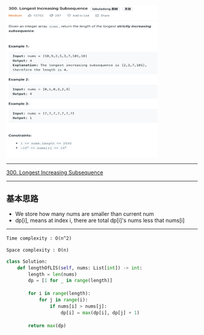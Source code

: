 <img src="2022-11-18-19-02-44.png" width="400" height="400"/>

___
[300. Longest Increasing Subsequence](https://leetcode.com/problems/longest-increasing-subsequence/)
___

## 基本思路
* We store how many nums are smaller than current num
* dp[i], means at index i, there are total dp[i]'s nums less that nums[i]

___

`Time complexity : O(n^2)`

`Space complexity : O(n)`
```python
class Solution:
    def lengthOfLIS(self, nums: List[int]) -> int:
        length = len(nums)
        dp = [1 for _ in range(length)]
        
        for i in range(length):
            for j in range(i):
                if nums[i] > nums[j]:
                    dp[i] = max(dp[i], dp[j] + 1)
                    
        return max(dp)
```